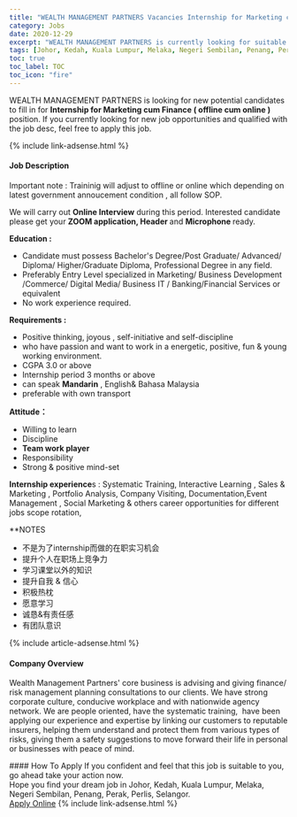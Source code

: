 ```yaml
---
title: "WEALTH MANAGEMENT PARTNERS Vacancies Internship for Marketing cum Finance ( offline cum online )" 
category: Jobs 
date: 2020-12-29 
excerpt: "WEALTH MANAGEMENT PARTNERS is currently looking for suitable person to fill in the Internship for Marketing cum Finance ( offline cum online ) which positioned at Johor, Kedah, Kuala Lumpur, Melaka, Negeri Sembilan, Penang, Perak, Perlis, Selangor" 
tags: [Johor, Kedah, Kuala Lumpur, Melaka, Negeri Sembilan, Penang, Perak, Perlis, Selangor] 
toc: true 
toc_label: TOC 
toc_icon: "fire" 
--- 
```


<p>WEALTH MANAGEMENT PARTNERS is looking for new potential candidates to fill in for <b>Internship for Marketing cum Finance ( offline cum online )</b> position. If you currently looking for new job opportunities and qualified with the job desc, feel free to apply this job.
</p>{% include link-adsense.html %} 
<div><div><div><h4>Job Description</h4></div></div><div><div><span><div><p>Important note : Traininig will adjust to offline or online which depending on latest government annoucement condition , all follow SOP.</p><p>We will carry out <strong>Online Interview</strong> during this period. Interested candidate please get your <strong>ZOOM application, Header </strong>and <strong>Microphone </strong>ready.&#160;</p><p><strong>Education :</strong></p><ul><li>Candidate must possess Bachelor's Degree/Post Graduate/ Advanced/ Diploma/ Higher/Graduate Diploma,&#160;Professional Degree&#160;in any field.</li><li>Preferably Entry Level specialized in Marketing/ Business Development /Commerce/ Digital Media/&#160;Business IT / Banking/Financial Services or equivalent</li><li>No work experience required.</li></ul><p><strong>Requirements :</strong></p><ul><li>Positive thinking, joyous , self-initiative and self-discipline</li><li>who have passion and want to work in a energetic, positive, fun &amp; young working environment.</li><li>CGPA 3.0 or above</li><li>Internship period 3 months or above</li><li>can speak <strong>Mandarin</strong> , English&amp; Bahasa Malaysia&#160;</li><li>preferable with own transport</li></ul><p><strong>Attitude&#65306;</strong></p><ul><li>Willing to learn</li><li>Discipline</li><li><strong>Team work player</strong></li><li>Responsibility</li><li>Strong &amp; positive mind-set</li></ul><p><strong>Internship experience</strong>s : Systematic Training, Interactive Learning , Sales &amp; Marketing , Portfolio Analysis, Company Visiting, Documentation,Event Management , Social Marketing &amp; others career opportunities for different jobs scope rotation,&#160;</p><p>**NOTES</p><ul><li>&#19981;&#26159;&#20026;&#20102;internship&#32780;&#20570;&#30340;&#22312;&#32844;&#23454;&#20064;&#26426;&#20250;</li><li>&#25552;&#21319;&#20010;&#20154;&#22312;&#32844;&#22330;&#19978;&#31454;&#20105;&#21147;</li><li>&#23398;&#20064;&#35838;&#22530;&#20197;&#22806;&#30340;&#30693;&#35782;</li><li>&#25552;&#21319;&#33258;&#25105; &amp; &#20449;&#24515;</li><li>&#31215;&#26497;&#28909;&#26517;</li><li>&#24895;&#24847;&#23398;&#20064;</li><li>&#35802;&#24691;&amp;&#26377;&#36131;&#20219;&#24863;</li><li>&#26377;&#22242;&#38431;&#24847;&#35782;</li></ul></div></span></div></div></div> 
{% include article-adsense.html %} 
<div><div><div><h4>Company Overview</h4></div></div><div><div><span><div><p>Wealth Management Partners' core business is advising and giving finance/ risk management planning consultations to our clients. We have strong corporate culture, conducive workplace and with nationwide agency network. We are people oriented, have the systematic training,&#160;&#160;have been applying our experience and expertise by linking our customers to reputable insurers, helping them understand and protect them from various types of risks, giving them a safety suggestions to move forward their life in personal or businesses with peace of mind.</p></div></span></div></div></div> 
#### How To Apply 
If you confident and feel that this job is suitable to you, go ahead take your action now. <br/> 
Hope you find your dream job in Johor, Kedah, Kuala Lumpur, Melaka, Negeri Sembilan, Penang, Perak, Perlis, Selangor. <br/> 
<a href="https://www.jobstreet.com.my/en/job/internship-for-marketing-cum-finance-offline-cum-online-4452062?jobId=jobstreet-my-job-4452062&sectionRank=18&token=0~491f178b-0cd1-4f20-8167-351d217d47f6&fr=SRP%20View%20In%20New%20Ta" class="btn btn--info" target="_blank" rel="nofollow noopenner">Apply Online</a> 
{% include link-adsense.html %} 